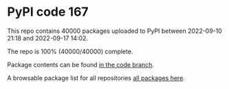 # PyPI code 167

This repo contains 40000 packages uploaded to PyPI between 
2022-09-10 21:18 and 2022-09-17 14:02.

The repo is 100% (40000/40000) complete.

Package contents can be found [in the code branch](https://github.com/pypi-data/pypi-mirror-167/tree/code/packages).

A browsable package list for all repositories [all packages here](https://pypi-data.github.io/website/repositories/pypi-mirror-167).


